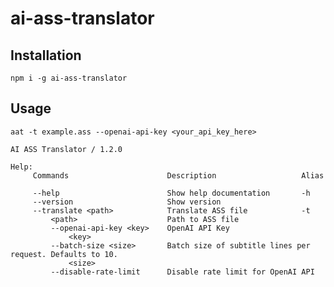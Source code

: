 # ai-ass-translator

## Installation

`npm i -g ai-ass-translator`

## Usage

`aat -t example.ass --openai-api-key <your_api_key_here>`

```
AI ASS Translator / 1.2.0

Help:
     Commands                      Description                   Alias

     --help                        Show help documentation       -h
     --version                     Show version
     --translate <path>            Translate ASS file            -t
         <path>                    Path to ASS file
         --openai-api-key <key>    OpenAI API Key
             <key>
         --batch-size <size>       Batch size of subtitle lines per request. Defaults to 10.
             <size>
         --disable-rate-limit      Disable rate limit for OpenAI API

```
